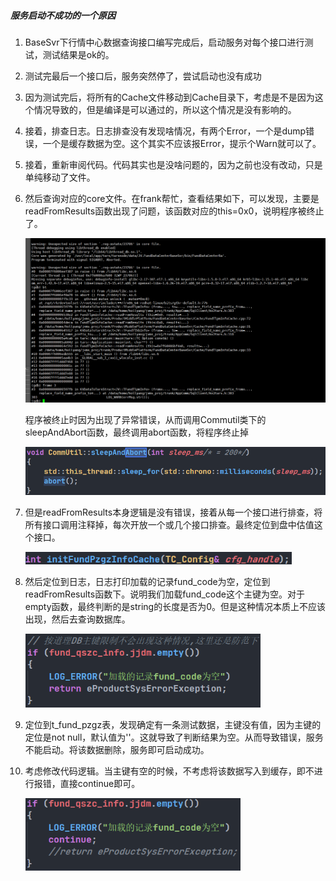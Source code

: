 ##### 服务启动不成功的一个原因

1. BaseSvr下行情中心数据查询接口编写完成后，启动服务对每个接口进行测试，测试结果是ok的。

   

2. 测试完最后一个接口后，服务突然停了，尝试启动也没有成功

   

3. 因为测试完后，将所有的Cache文件移动到Cache目录下，考虑是不是因为这个情况导致的，但是编译是可以通过的，所以这个情况是没有影响的。

   

4. 接着，排查日志。日志排查没有发现啥情况，有两个Error，一个是dump错误，一个是缓存数据为空。这个其实不应该报Error，提示个Warn就可以了。

   

5. 接着，重新审阅代码。代码其实也是没啥问题的，因为之前也没有改动，只是单纯移动了文件。

   

6. 然后查询对应的core文件。在frank帮忙，查看结果如下，可以发现，主要是readFromResults函数出现了问题，该函数对应的this=0x0，说明程序被终止了。

   ![](服务启动不成功.assets/企业微信截图_1609924210471.png)

   程序被终止时因为出现了异常错误，从而调用Commutil类下的sleepAndAbort函数，最终调用abort函数，将程序终止掉

   <img src="服务启动不成功.assets/image-20210106213058366.png" style="zoom:80%;" />

   

7. 但是readFromResults本身逻辑是没有错误，接着从每一个接口进行排查，将所有接口调用注释掉，每次开放一个或几个接口排查。最终定位到盘中估值这个接口。

   <img src="服务启动不成功.assets/image-20210106213550682.png" style="zoom:80%;" />



8. 然后定位到日志，日志打印加载的记录fund_code为空，定位到readFromResults函数下。说明我们加载fund_code这个主键为空。对于empty函数，最终判断的是string的长度是否为0。但是这种情况本质上不应该出现，然后去查询数据库。

   <img src="服务启动不成功.assets/image-20210106213637550.png" style="zoom:80%;" />
   
   

9. 定位到t_fund_pzgz表，发现确定有一条测试数据，主键没有值，因为主键的定位是not null，默认值为''。这就导致了判断结果为空。从而导致错误，服务不能启动。将该数据删除，服务即可启动成功。



10. 考虑修改代码逻辑。当主键有空的时候，不考虑将该数据写入到缓存，即不进行报错，直接continue即可。

    <img src="服务启动不成功.assets/image-20210106213705978.png" style="zoom:80%;" />
    
    





